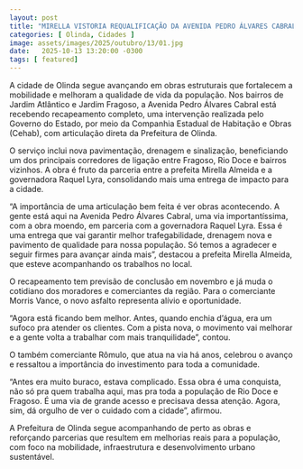 ```yaml
---
layout: post
title: "MIRELLA VISTORIA REQUALIFICAÇÃO DA AVENIDA PEDRO ÁLVARES CABRAL"
categories: [ Olinda, Cidades ]
image: assets/images/2025/outubro/13/01.jpg
date:   2025-10-13 13:20:00 -0300
tags: [ featured]
---
```

A cidade de Olinda segue avançando em obras estruturais que fortalecem a mobilidade e melhoram a qualidade de vida da população. Nos bairros de Jardim Atlântico e Jardim Fragoso, a Avenida Pedro Álvares Cabral está recebendo recapeamento completo, uma intervenção realizada pelo Governo do Estado, por meio da Companhia Estadual de Habitação e Obras (Cehab), com articulação direta da Prefeitura de Olinda.

O serviço inclui nova pavimentação, drenagem e sinalização, beneficiando um dos principais corredores de ligação entre Fragoso, Rio Doce e bairros vizinhos. A obra é fruto da parceria entre a prefeita Mirella Almeida e a governadora Raquel Lyra, consolidando mais uma entrega de impacto para a cidade.

“A importância de uma articulação bem feita é ver obras acontecendo. A gente está aqui na Avenida Pedro Álvares Cabral, uma via importantíssima, com a obra moendo, em parceria com a governadora Raquel Lyra. Essa é uma entrega que vai garantir melhor trafegabilidade, drenagem nova e pavimento de qualidade para nossa população. Só temos a agradecer e seguir firmes para avançar ainda mais”, destacou a prefeita Mirella Almeida, que esteve acompanhando os trabalhos no local.

O recapeamento tem previsão de conclusão em novembro e já muda o cotidiano dos moradores e comerciantes da região. Para o comerciante Morris Vance, o novo asfalto representa alívio e oportunidade.

“Agora está ficando bem melhor. Antes, quando enchia d’água, era um sufoco pra atender os clientes. Com a pista nova, o movimento vai melhorar e a gente volta a trabalhar com mais tranquilidade”, contou.

O também comerciante Rômulo, que atua na via há anos, celebrou o avanço e ressaltou a importância do investimento para toda a comunidade.

“Antes era muito buraco, estava complicado. Essa obra é uma conquista, não só pra quem trabalha aqui, mas pra toda a população de Rio Doce e Fragoso. É uma via de grande acesso e precisava dessa atenção. Agora, sim, dá orgulho de ver o cuidado com a cidade”, afirmou.

A Prefeitura de Olinda segue acompanhando de perto as obras e reforçando parcerias que resultem em melhorias reais para a população, com foco na mobilidade, infraestrutura e desenvolvimento urbano sustentável.